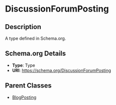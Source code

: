 # DiscussionForumPosting

## Description
A type defined in Schema.org.

## Schema.org Details
- **Type**: Type
- **URI**: https://schema.org/DiscussionForumPosting

## Parent Classes
- [BlogPosting](../BlogPosting.md)

